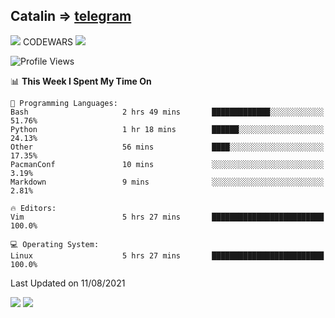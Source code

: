 ## Catalin => [telegram](https://t.me/catalinhimself) 
![](https://www.codewars.com/users/Catalinhimself/badges/micro) CODEWARS
![](https://github.com/Catalinhimself/Catalinhimself/blob/main/Sakura_Nene_CPP.jpg)

<!--START_SECTION:waka-->
![Profile Views](http://img.shields.io/badge/Profile%20Views-0-blue)

📊 **This Week I Spent My Time On** 

```text
💬 Programming Languages: 
Bash                     2 hrs 49 mins       █████████████░░░░░░░░░░░░   51.76% 
Python                   1 hr 18 mins        ██████░░░░░░░░░░░░░░░░░░░   24.13% 
Other                    56 mins             ████░░░░░░░░░░░░░░░░░░░░░   17.35% 
PacmanConf               10 mins             ░░░░░░░░░░░░░░░░░░░░░░░░░   3.19% 
Markdown                 9 mins              ░░░░░░░░░░░░░░░░░░░░░░░░░   2.81%

🔥 Editors: 
Vim                      5 hrs 27 mins       █████████████████████████   100.0%

💻 Operating System: 
Linux                    5 hrs 27 mins       █████████████████████████   100.0%

```


 Last Updated on 11/08/2021
<!--END_SECTION:waka-->

![](https://github-readme-stats.vercel.app/api?username=catalinhimself&count_private=true&show_icons=true&theme=calm)
![](https://github-readme-stats.vercel.app/api/wakatime?username=catalinhimself&theme=calm)

  


